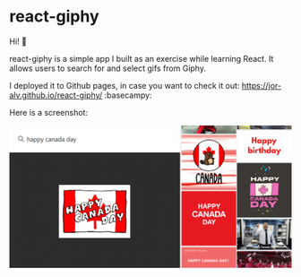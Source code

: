 # react-giphy

Hi! :wave:

react-giphy is a simple app I built as an exercise while learning React. It allows users to search for and select gifs from Giphy.

I deployed it to Github pages, in case you want to check it out: https://jor-alv.github.io/react-giphy/ :basecampy:

Here is a screenshot:

![screenshot](https://github.com/jor-alv/react-giphy/blob/master/assets/screenshot-react-giphy.png?raw=true)
